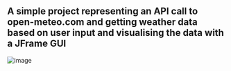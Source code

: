 ## A simple project representing an API call to open-meteo.com and getting weather data based on user input and visualising the data with a JFrame GUI 

![image](https://github.com/purplerain-11/WeatherAppGUI/assets/98321064/c924dae2-2390-4f3f-81ac-ee795517a654)
